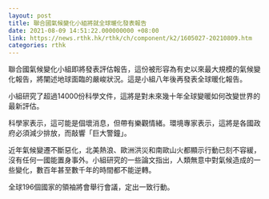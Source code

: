 ```yaml
---
layout: post
title: 聯合國氣候變化小組將就全球暖化發表報告
date: 2021-08-09 14:51:22.000000000 +08:00
link: https://news.rthk.hk/rthk/ch/component/k2/1605027-20210809.htm
categories: rthk
---
```


聯合國氣候變化小組即將發表評估報告，這份被形容為有史以來最大規模的氣候變化報告，將闡述地球面臨的嚴峻狀況。這是小組八年後再發表全球暖化報告。

小組研究了超過14000份科學文件，這將是對未來幾十年全球變暖如何改變世界的最新評估。

科學家表示，這可能是個壞消息，但帶有樂觀情緒。環境專家表示，這將是各國政府必須減少排放，而敲響「巨大警鐘」。

近年氣候變遷不斷惡化，北美熱浪、歐洲洪災和南歐山火都顯示行動已刻不容緩，沒有任何一國能置身事外。小組研究的一些論文指出，人類無意中對氣候造成的一些變化，數百年甚至數千年的時間都不能逆轉。

全球196個國家的領袖將會舉行會議，定出一致行動。
